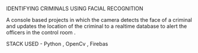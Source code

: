  IDENTIFYING CRIMINALS USING FACIAL RECOGNITION
 
 A console based projects in which the camera detects the face of a criminal and
 updates the location of the criminal to a realtime database to alert the officers in the
 control room .
 
STACK USED - Python , OpenCv , Firebas
